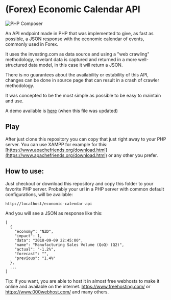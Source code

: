 (Forex) Economic Calendar API
==========================
![PHP Composer](https://github.com/andrevlima/economic-calendar-api/workflows/PHP%20Composer/badge.svg)

An API endpoint made in PHP that was implemented to give, as fast as possible, a JSON response with the economic calendar of events, commonly used in Forex.

It uses the investing.com as data source and using a "web crawling" methodology,
revelant data is captured and returned in a more well-structured data model, in this
case it will return a JSON.

There is no guarantees about the availability or estability of this API, changes
can be done in source page that can result in a crash of crawler methodology.

It was concepted to be the most simple as possible to be easy to maintain and use.

A demo available is [here](https://ecocalendar.000webhostapp.com/api/) (when this file was updated)

## Play

After just clone this repository you can copy that just right away to your PHP server.
You can use XAMPP for example for this: [https://www.apachefriends.org/download.html](https://www.apachefriends.org/download.html)
or any other you prefer.

## How to use:

Just checkout or download this repository and copy this folder to your favorite PHP server. Probably your url in a PHP server with common default configurations, will be available:

```
http://localhost/economic-calendar-api
```
And you will see a JSON as response like this:
```
[
  {
    "economy": "NZD",
    "impact": 1,
    "data": "2018-09-09 22:45:00",
    "name": "Manufacturing Sales Volume (QoQ) (Q2)",
    "actual": "-1.2%",
    "forecast": "",
    "previous": "1.4%"
  },
  ...
]
```
Tip: If you want, you are able to host it in almost free webhosts to make it online and available on the internet. 
https://www.freehosting.com/ or https://www.000webhost.com/ and many others.
